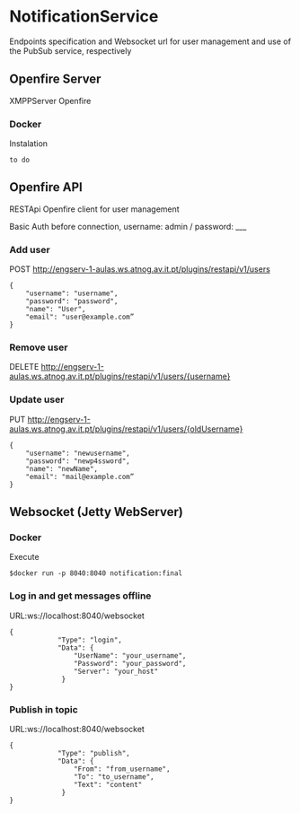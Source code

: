 # NotificationService

Endpoints specification and Websocket url for user management and use of the PubSub service, respectively

## Openfire Server

XMPPServer Openfire

### Docker

Instalation

```
to do
```
## Openfire API


RESTApi Openfire client for user management

Basic Auth before connection, username: admin / password: ___

### Add user

POST http://engserv-1-aulas.ws.atnog.av.it.pt/plugins/restapi/v1/users
```
{
    "username": "username",
    "password": "password",
    "name": "User",
    "email": "user@example.com”
}
```
### Remove user

DELETE http://engserv-1-aulas.ws.atnog.av.it.pt/plugins/restapi/v1/users/{username}

### Update user
PUT http://engserv-1-aulas.ws.atnog.av.it.pt/plugins/restapi/v1/users/{oldUsername}

```
{
    "username": "newusername",
    "password": "newp4ssword",
    "name": "newName",
    "email": "mail@example.com”
}
```
## Websocket (Jetty WebServer)

### Docker

Execute

```
$docker run -p 8040:8040 notification:final
```

### Log in and get messages offline

URL:ws://localhost:8040/websocket

```
{
            "Type": "login",
            "Data": {
                "UserName": "your_username",
                "Password": "your_password",
                "Server": "your_host"
             }
}
```
### Publish in topic

URL:ws://localhost:8040/websocket

```
{
            "Type": "publish",
            "Data": {
                "From": "from_username",
                "To": "to_username",
                "Text": "content"
             }
}

```


